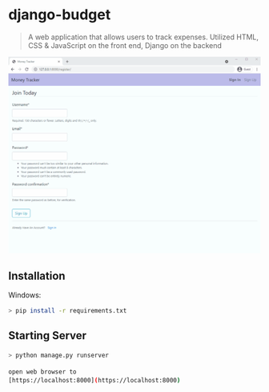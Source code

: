 # django-budget
> A web application that allows users to track expenses. Utilized HTML, CSS & JavaScript on the front end, Django on the backend

![](django-budget.gif)

## Installation

Windows:

```sh
> pip install -r requirements.txt
```

## Starting Server

```sh
> python manage.py runserver

open web browser to
[https://localhost:8000](https://localhost:8000)
```
